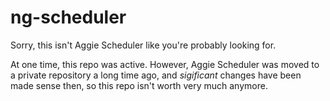 # ng-scheduler

Sorry, this isn't Aggie Scheduler like you're probably looking for.

At one time, this repo was active. However, Aggie Scheduler was moved to a private repository a long time ago, and *sigificant* changes have been made sense then, so this repo isn't worth very much anymore.
